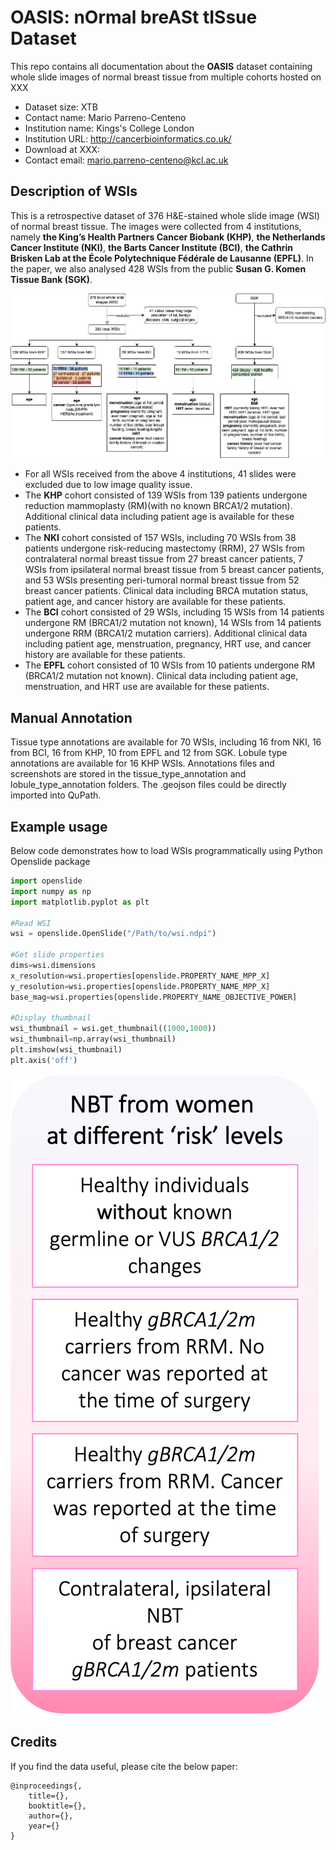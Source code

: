 

# **OASIS**: n**O**rmal bre**A**St t**IS**sue Dataset
This repo contains all documentation about the **OASIS** dataset containing whole slide images of normal breast tissue from multiple cohorts hosted on XXX

- Dataset size: XTB
- Contact name: Mario Parreno-Centeno
- Institution name: Kings's College London
- Institution URL: http://cancerbioinformatics.co.uk/
- Download at XXX: 
- Contact email: mario.parreno-centeno@kcl.ac.uk



## **Description of WSIs**
This is a retrospective dataset of 376 H&E-stained whole slide image (WSI) of normal breast tissue. The images were collected from 4 institutions, namely **the King’s Health Partners Cancer Biobank (KHP)**, **the Netherlands Cancer Institute (NKI)**, **the Barts Cancer Institute (BCI)**, **the Cathrin Brisken Lab at the École Polytechnique Fédérale de Lausanne (EPFL)**. In the paper, we also analysed 428 WSIs from the public **Susan G. Komen Tissue Bank (SGK)**.


![](cohorts.png)


- For all WSIs received from the above 4 institutions, 41 slides were excluded due to low image quality issue.
- The **KHP** cohort consisted of 139 WSIs from 139 patients undergone reduction mammoplasty (RM)(with no known BRCA1/2 mutation). Additional clinical data including patient age is available for these patients.
- The **NKI** cohort consisted of 157 WSIs, including 70 WSIs from 38 patients undergone risk-reducing mastectomy (RRM), 27 WSIs from contralateral normal breast tissue from 27 breast cancer patients, 7 WSIs from ipsilateral normal breast tissue from 5 breast cancer patients, and 53 WSIs presenting peri-tumoral normal breast tissue from 52 breast cancer patients. Clinical data including BRCA mutation status, patient age, and cancer history are available for these patients.
- The **BCI** cohort consisted of 29 WSIs, including 15 WSIs from 14 patients undergone RM (BRCA1/2 mutation not known), 14 WSIs from 14 patients undergone RRM (BRCA1/2 mutation carriers). Additional clinical data including patient age, menstruation, pregnancy, HRT use, and cancer history are available for these patients.
- The **EPFL** cohort consisted of 10 WSIs from 10 patients undergone RM (BRCA1/2 mutation not known). Clinical data including patient age, menstruation, and HRT use are available for these patients.



## **Manual Annotation**
Tissue type annotations are available for 70 WSIs, including 16 from NKI, 16 from BCI, 16 from KHP, 10 from EPFL and 12 from SGK. Lobule type annotations are available for 16 KHP WSIs. Annotations files and screenshots are stored in the tissue_type_annotation and lobule_type_annotation folders. The .geojson files could be directly imported into QuPath.



## Example usage
Below code demonstrates how to load WSIs programmatically using Python Openslide package
 
 ```python
import openslide
import numpy as np
import matplotlib.pyplot as plt

#Read WSI
wsi = openslide.OpenSlide("/Path/to/wsi.ndpi")

#Get slide properties
dims=wsi.dimensions
x_resolution=wsi.properties[openslide.PROPERTY_NAME_MPP_X]
y_resolution=wsi.properties[openslide.PROPERTY_NAME_MPP_X]
base_mag=wsi.properties[openslide.PROPERTY_NAME_OBJECTIVE_POWER]

#Display thumbnail
wsi_thumbnail = wsi.get_thumbnail((1000,1000))
wsi_thumbnail=np.array(wsi_thumbnail)
plt.imshow(wsi_thumbnail)
plt.axis('off')
```

![](wsi.png)


## Credits

If you find the data useful, please cite the below paper:

    @inproceedings{,
        title={},
        booktitle={},
        author={},
        year={}
    }



